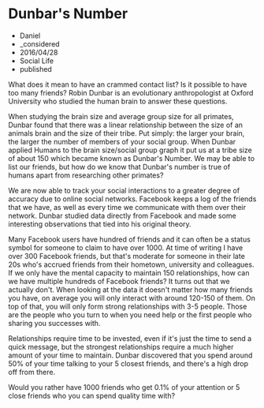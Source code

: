 # Dunbar's Number
- Daniel
- &#95;considered
- 2016/04/28
- Social Life
- published

What does it mean to have an crammed contact list? Is it possible to have too many friends? Robin Dunbar is an evolutionary anthropologist at Oxford University who studied the human brain to answer these questions.

When studying the brain size and average group size for all primates, Dunbar found that there was a linear relationship between the size of an animals brain and the size of their tribe. Put simply: the larger your brain, the larger the number of members of your social group. When Dunbar applied Humans to the brain size/social group graph it put us at a tribe size of about 150 which became known as Dunbar's Number. We may be able to list our friends, but how do we know that Dunbar's number is true of humans apart from researching other primates?

We are now able to track your social interactions to a greater degree of accuracy due to online social networks. Facebook keeps a log of the friends that we have, as well as every time we communicate with them over their network.  Dunbar studied data directly from Facebook and made some interesting observations that tied into his original theory.

Many Facebook users have hundred of friends and it can often be a status symbol for someone to claim to have over 1000. At time of writing I have over 300 Facebook friends, but that's moderate for someone in their late 20s who's accrued friends from their hometown, university and colleagues. If we only have the mental capacity to maintain 150 relationships, how can we have multiple hundreds of Facebook friends? It turns out that we actually don't. When looking at the data it doesn't matter how many friends you have, on average you will only interact with around 120-150 of them. On top of that, you will only form strong relationships with 3-5 people. Those are the people who you turn to when you need help or the first people who sharing you successes with.

Relationships require time to be invested, even if it's just the time to send a quick message, but the strongest relationships require a much higher amount of your time to maintain. Dunbar discovered that you spend around 50% of your time talking to your 5 closest friends, and there's a high drop off from there.

Would you rather have 1000 friends who get 0.1% of your attention or 5 close friends who you can spend quality time with?
